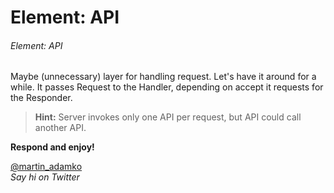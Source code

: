 Element: API
============

###### Element: API

Maybe (unnecessary) layer for handling request. Let's have it around for a while.
It passes Request to the Handler, depending on accept it requests for the Responder.

> **Hint:** Server invokes only one API per request, but API could call another API.

**Respond and enjoy!**

[@martin_adamko](http://twitter.com/martin_adamko)  
*Say hi on Twitter*
